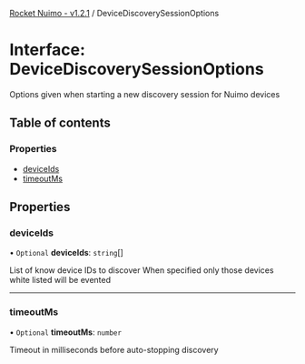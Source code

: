 [Rocket Nuimo - v1.2.1](../README.md) / DeviceDiscoverySessionOptions

# Interface: DeviceDiscoverySessionOptions

Options given when starting a new discovery session for Nuimo devices

## Table of contents

### Properties

- [deviceIds](devicediscoverysessionoptions.md#deviceids)
- [timeoutMs](devicediscoverysessionoptions.md#timeoutms)

## Properties

### deviceIds

• `Optional` **deviceIds**: `string`[]

List of know device IDs to discover
When specified only those devices white listed will be evented

___

### timeoutMs

• `Optional` **timeoutMs**: `number`

Timeout in milliseconds before auto-stopping discovery
